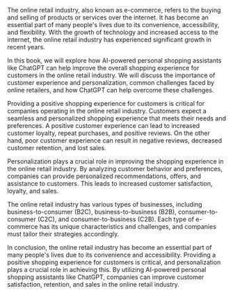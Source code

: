 
The online retail industry, also known as e-commerce, refers to the buying and selling of products or services over the internet. It has become an essential part of many people's lives due to its convenience, accessibility, and flexibility. With the growth of technology and increased access to the internet, the online retail industry has experienced significant growth in recent years.

In this book, we will explore how AI-powered personal shopping assistants like ChatGPT can help improve the overall shopping experience for customers in the online retail industry. We will discuss the importance of customer experience and personalization, common challenges faced by online retailers, and how ChatGPT can help overcome these challenges.

Providing a positive shopping experience for customers is critical for companies operating in the online retail industry. Customers expect a seamless and personalized shopping experience that meets their needs and preferences. A positive customer experience can lead to increased customer loyalty, repeat purchases, and positive reviews. On the other hand, poor customer experience can result in negative reviews, decreased customer retention, and lost sales.

Personalization plays a crucial role in improving the shopping experience in the online retail industry. By analyzing customer behavior and preferences, companies can provide personalized recommendations, offers, and assistance to customers. This leads to increased customer satisfaction, loyalty, and sales.

The online retail industry has various types of businesses, including business-to-consumer (B2C), business-to-business (B2B), consumer-to-consumer (C2C), and consumer-to-business (C2B). Each type of e-commerce has its unique characteristics and challenges, and companies must tailor their strategies accordingly.

In conclusion, the online retail industry has become an essential part of many people's lives due to its convenience and accessibility. Providing a positive shopping experience for customers is critical, and personalization plays a crucial role in achieving this. By utilizing AI-powered personal shopping assistants like ChatGPT, companies can improve customer satisfaction, retention, and sales in the online retail industry.
